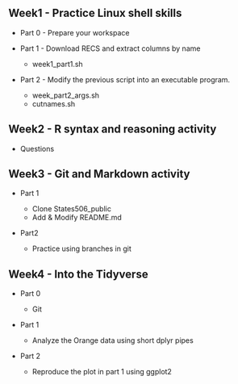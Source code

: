 ## Week1 - Practice Linux shell skills ##

* Part 0 - Prepare your workspace

* Part 1 - Download RECS and extract columns by name
	* week1_part1.sh 

* Part 2 - Modify the previous script into an executable program.
	* week_part2_args.sh
	* cutnames.sh

## Week2 - R syntax and reasoning activity ##
* Questions

## Week3 - Git and Markdown activity ##
* Part 1
	* Clone States506_public
	* Add & Modify README.md

* Part2 
	* Practice using branches in git

## Week4 - Into the Tidyverse ##
* Part 0
	* Git 
	
* Part 1
	* Analyze the Orange data using short dplyr pipes 

* Part 2
	* Reproduce the plot in part 1 using ggplot2

